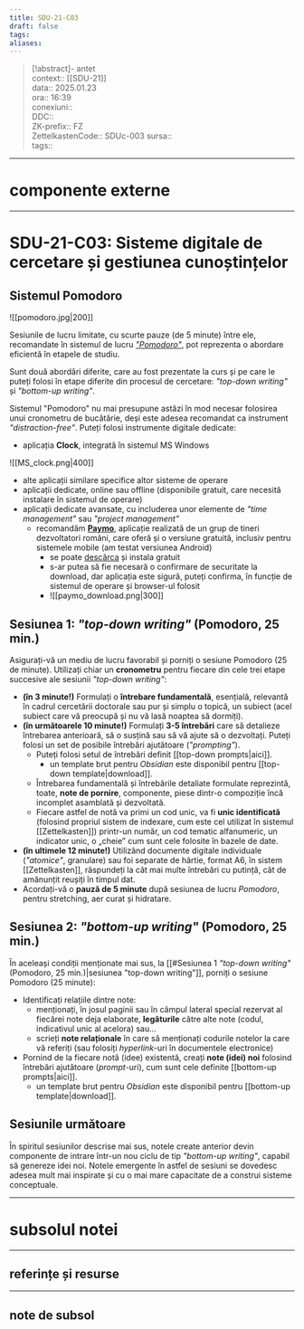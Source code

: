 ```yaml
---
title: SDU-21-C03
draft: false
tags: 
aliases: 
---
```

> [!abstract]- antet  
> context::  [[SDU-21]]   
> data:: 2025.01.23  
> ora:: 16:39  
> conexiuni::  
> DDC::  
> ZK-prefix::  FZ  
> ZettelkastenCode::  SDUc-003
> sursa::  
> tags::  


---
# componente externe


---

# SDU-21-C03: Sisteme digitale de cercetare și gestiunea cunoștințelor
## Sistemul Pomodoro
![[pomodoro.jpg|200]]

Sesiunile de lucru limitate, cu scurte pauze (de 5 minute) între ele, recomandate în sistemul de lucru [*"Pomodoro"*](https://en.wikipedia.org/wiki/Pomodoro_Technique), pot reprezenta o abordare eficientă în etapele de studiu.

Sunt două abordări diferite, care au fost prezentate la curs și pe care le puteți folosi în etape diferite din procesul de cercetare: *"top-down writing"* și *"bottom-up writing"*.

Sistemul "Pomodoro" nu mai presupune astăzi în mod necesar folosirea unui cronometru de bucătărie, deși este adesea recomandat ca instrument *"distraction-free"*. Puteți folosi instrumente digitale dedicate:
- aplicația **Clock**, integrată în sistemul MS Windows

![[MS_clock.png|400]]

- alte aplicații similare specifice altor sisteme de operare
- aplicații dedicate, online sau offline (disponibile gratuit, care necesită instalare în sistemul de operare)
- aplicații dedicate avansate, cu includerea unor elemente de *"time management"* sau *"project management"*
	- recomandăm **[Paymo](https://www.paymoapp.com/)**, aplicație realizată de un grup de tineri dezvoltatori români, care oferă și o versiune gratuită, inclusiv pentru sistemele mobile (am testat versiunea Android)
		- se poate [descărca](https://app.paymoapp.com/#/Paymo.module.addons/) și instala gratuit
		- s-ar putea să fie necesară o confirmare de securitate la download, dar aplicația este sigură, puteți confirma, în funcție de sistemul de operare și browser-ul folosit
		- ![[paymo_download.png|300]]

## Sesiunea 1: *"top-down writing"* (Pomodoro, 25 min.)
Asigurați-vă un mediu de lucru favorabil și porniți o sesiune Pomodoro (25 de minute). Utilizați chiar un **cronometru** pentru fiecare din cele trei etape succesive ale sesiunii *"top-down writing"*:
- **(în 3 minute!)** Formulați o **întrebare fundamentală**, esențială, relevantă în cadrul cercetării doctorale sau pur și simplu o topică, un subiect (acel subiect care vă preocupă și nu vă lasă noaptea să dormiți). 
- **(în următoarele 10 minute!)** Formulați **3-5 întrebări** care să detalieze întrebarea anterioară, să o susțină sau să vă ajute să o dezvoltați. Puteți folosi un set de posibile întrebări ajutătoare (*"prompting"*).
	- Puteți folosi setul de întrebări definit [[top-down prompts|aici]].
		- un template brut pentru *Obsidian* este disponibil pentru [[top-down template|download]].
	- Întrebarea fundamentală și întrebările detaliate formulate reprezintă, toate, **note de pornire**, componente, piese dintr-o compoziție încă incomplet asamblată și dezvoltată.
	- Fiecare astfel de notă va primi un cod unic, va fi **unic identificată** (folosind propriul sistem de indexare, cum este cel utilizat în sistemul [[Zettelkasten]]) printr-un număr, un cod tematic alfanumeric, un indicator unic, o „cheie” cum sunt cele folosite în bazele de date.
- **(în ultimele 12 minute!)** Utilizând documente digitale individuale (*"atomice"*, granulare) sau foi separate de hârtie, format A6, în sistem [[Zettelkasten]], răspundeți la cât mai multe întrebări cu putință, cât de amănunțit reușiți în timpul dat.
- Acordați-vă o **pauză de 5 minute** după sesiunea de lucru *Pomodoro*, pentru stretching, aer curat și hidratare.
## Sesiunea 2: *"bottom-up writing"* (Pomodoro, 25 min.)
În aceleași condiții menționate mai sus, la [[#Sesiunea 1 *"top-down writing"* (Pomodoro, 25 min.)|sesiunea "top-down writing"]], porniți o sesiune Pomodoro (25 minute):
- Identificați relațiile dintre note:
	- menționați, în josul paginii sau în câmpul lateral special rezervat al fiecărei note deja elaborate, **legăturile** către alte note (codul, indicativul unic al acelora) sau...
	- scrieți **note relaționale** în care să menționați codurile notelor la care vă referiți (sau folosiți *hyperlink*-uri în documentele electronice)
- Pornind de la fiecare notă (idee) existentă, creați **note (idei) noi** folosind întrebări ajutătoare (*prompt*-uri), cum sunt cele definite [[bottom-up prompts|aici]].
	- un template brut pentru *Obsidian* este disponibil pentru [[bottom-up template|download]].

## Sesiunile următoare
În spiritul sesiunilor descrise mai sus, notele create anterior devin componente de intrare într-un nou ciclu de tip *"bottom-up writing"*, capabil să genereze idei noi. Notele emergente în astfel de sesiuni se dovedesc adesea mult mai inspirate și cu o mai mare capacitate de a construi sisteme conceptuale.


---
# subsolul notei
---
## referințe și resurse


---
## note de subsol  